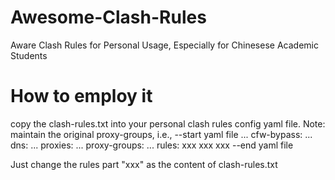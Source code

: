 # Awesome-Clash-Rules
Aware Clash Rules for Personal Usage, Especially for Chinesese Academic Students

# How to employ it
copy the clash-rules.txt into your personal clash rules config yaml file.
Note: maintain the original proxy-groups, i.e.,
--start yaml file
...
cfw-bypass:
...
dns:
...
proxies:
...
proxy-groups:
...
rules:
xxx
xxx
xxx
--end yaml file

Just change the rules part "xxx" as the content of clash-rules.txt
